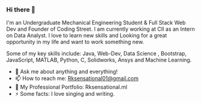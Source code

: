 ### Hi there 👋

I'm an Undergraduate Mechanical Engineering Student & Full Stack Web Dev and Founder of Coding Street. I am currently working at CII as an Intern on Data Analyst. I love to learn new skills and Looking for a great opportunity in my life and want to work something new.

Some of my key skills include: Java, Web-Dev, Data Science , Bootstrap, JavaScript, MATLAB, Python, C, Solidworks, Ansys and Machine Learning.

- 💬 Ask me about anything and everything! 
- 📫 How to reach me: Rksensational01@gmail.com 
- 🎉 My Professional Portfolio: Rksensational.ml 
- ⚡ Some facts: I love singing and writing.
